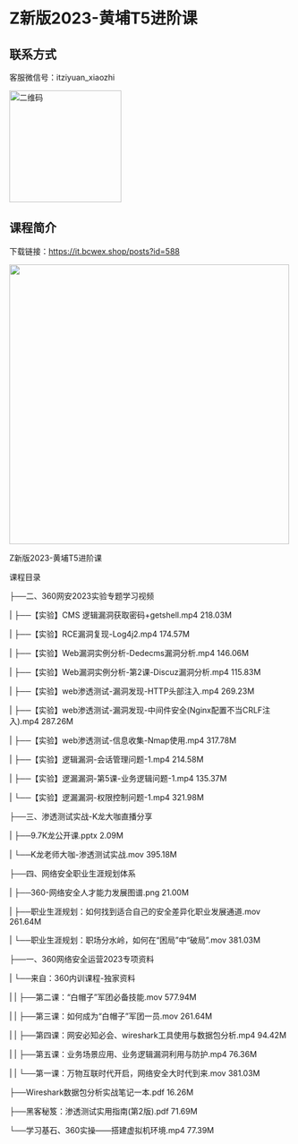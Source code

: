 # Z新版2023-黄埔T5进阶课

## 联系方式

客服微信号：itziyuan_xiaozhi

<img src="https://ziyuanyun.oss-cn-guangzhou.aliyuncs.com/common/20240614073449/666b82192834a.jpg" width="200" height="200" alt="二维码">

## 课程简介

下载链接：https://it.bcwex.shop/posts?id=588

<img src="https://ziyuanyun.oss-cn-guangzhou.aliyuncs.com/yun/20240515152114/6644626af2d44.jpg" width="500" alt="">

  Z新版2023-黄埔T5进阶课



 课程目录

 ├──二、360网安2023实验专题学习视频

 | ├──【实验】CMS 逻辑漏洞获取密码+getshell.mp4 218.03M

 | ├──【实验】RCE漏洞复现-Log4j2.mp4 174.57M

 | ├──【实验】Web漏洞实例分析-Dedecms漏洞分析.mp4 146.06M

 | ├──【实验】Web漏洞实例分析-第2课-Discuz漏洞分析.mp4 115.83M

 | ├──【实验】web渗透测试-漏洞发现-HTTP头部注入.mp4 269.23M

 | ├──【实验】web渗透测试-漏洞发现-中间件安全(Nginx配置不当CRLF注入).mp4 287.26M

 | ├──【实验】web渗透测试-信息收集-Nmap使用.mp4 317.78M

 | ├──【实验】逻辑漏洞-会话管理问题-1.mp4 214.58M

 | ├──【实验】逻漏漏洞-第5课-业务逻辑问题-1.mp4 135.37M

 | └──【实验】逻漏漏洞-权限控制问题-1.mp4 321.98M

 ├──三、渗透测试实战-K龙大咖直播分享

 | ├──9.7K龙公开课.pptx 2.09M

 | └──K龙老师大咖-渗透测试实战.mov 395.18M

 ├──四、网络安全职业生涯规划体系

 | ├──360-网络安全人才能力发展图谱.png 21.00M

 | ├──职业生涯规划：如何找到适合自己的安全差异化职业发展通道.mov 261.64M

 | └──职业生涯规划：职场分水岭，如何在“困局”中“破局”.mov 381.03M

 ├──一、360网络安全运营2023专项资料

 | └──来自：360内训课程-独家资料

 | | ├──第二课：“白帽子”军团必备技能.mov 577.94M

 | | ├──第三课：如何成为“白帽子”军团一员.mov 261.64M

 | | ├──第四课：网安必知必会、wireshark工具使用与数据包分析.mp4 94.42M

 | | ├──第五课：业务场景应用、业务逻辑漏洞利用与防护.mp4 76.36M

 | | └──第一课：万物互联时代开启，网络安全大时代到来.mov 381.03M

 ├──Wireshark数据包分析实战笔记一本.pdf 16.26M

 ├──黑客秘笈：渗透测试实用指南(第2版).pdf 71.69M

 └──学习基石、360实操——搭建虚拟机环境.mp4 77.39M

  